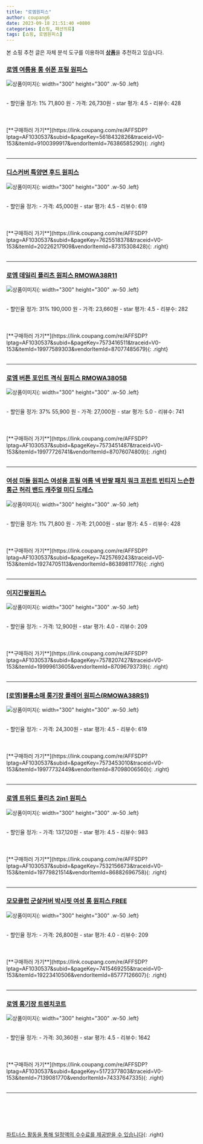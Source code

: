 ```yaml
---
title: "로엠원피스"
author: coupang6
date: 2023-09-18 21:51:40 +0800
categories: [쇼핑, 패션의류]
tags: [쇼핑, 로엠원피스]
---
```


본 쇼핑 추천 글은 자체 분석 도구를 이용하여 [**상품**](https://link.coupang.com/a/bao1ui)을 추천하고 있습니다.

### [로엠 여름용 롱 쉬폰 프릴 원피스](https://link.coupang.com/re/AFFSDP?lptag=AF1030537&subid=&pageKey=5618432826&traceid=V0-153&itemId=9100399917&vendorItemId=76386585290)

![상품이미지](https://thumbnail8.coupangcdn.com/thumbnails/remote/230x230ex/image/rs_quotation_api/xe63s6xk/54548335c056486a8a5cd714caa2146e.jpg){: width="300" height="300" .w-50 .left}


<br>
- 할인율 정가: 1%  71,800   원
- 가격: 26,730원
- star 평가: 4.5
- 리뷰수: 428
<br>
<br>
<br>
<br>
[**구매하러 가기**](https://link.coupang.com/re/AFFSDP?lptag=AF1030537&subid=&pageKey=5618432826&traceid=V0-153&itemId=9100399917&vendorItemId=76386585290){: .right}
<br>
<br>

---

### [디스커버 특양면 후드 원피스](https://link.coupang.com/re/AFFSDP?lptag=AF1030537&subid=&pageKey=7625518378&traceid=V0-153&itemId=20226217909&vendorItemId=87315308428)

![상품이미지](https://thumbnail9.coupangcdn.com/thumbnails/remote/230x230ex/image/vendor_inventory/ff57/3be902cd207698386370d64cd2b073df7bb2c8e777ec1ee8c295a9f147fa.jpg){: width="300" height="300" .w-50 .left}


<br>
- 할인율 정가: 
- 가격: 45,000원
- star 평가: 4.5
- 리뷰수: 619
<br>
<br>
<br>
<br>
[**구매하러 가기**](https://link.coupang.com/re/AFFSDP?lptag=AF1030537&subid=&pageKey=7625518378&traceid=V0-153&itemId=20226217909&vendorItemId=87315308428){: .right}
<br>
<br>

---

### [로엠 데일리 플리츠 원피스 RMOWA38R11](https://link.coupang.com/re/AFFSDP?lptag=AF1030537&subid=&pageKey=7573416511&traceid=V0-153&itemId=19977589303&vendorItemId=87077485679)

![상품이미지](https://thumbnail8.coupangcdn.com/thumbnails/remote/230x230ex/image/vendor_inventory/870e/59063585e4307e480c24c97d89b7514d4835cbefb9f3a52d176f847a96ce.jpg){: width="300" height="300" .w-50 .left}


<br>
- 할인율 정가: 31%  190,000   원
- 가격: 23,660원
- star 평가: 4.5
- 리뷰수: 282
<br>
<br>
<br>
<br>
[**구매하러 가기**](https://link.coupang.com/re/AFFSDP?lptag=AF1030537&subid=&pageKey=7573416511&traceid=V0-153&itemId=19977589303&vendorItemId=87077485679){: .right}
<br>
<br>

---

### [로엠 버튼 포인트 격식 원피스 RMOWA3805B](https://link.coupang.com/re/AFFSDP?lptag=AF1030537&subid=&pageKey=7573451487&traceid=V0-153&itemId=19977726741&vendorItemId=87076074809)

![상품이미지](https://thumbnail10.coupangcdn.com/thumbnails/remote/230x230ex/image/vendor_inventory/c880/26aa93eba5d18c33364e1964fde768466a627b9862741f5e133c988bbc39.jpg){: width="300" height="300" .w-50 .left}


<br>
- 할인율 정가: 37%  55,900   원
- 가격: 27,000원
- star 평가: 5.0
- 리뷰수: 741
<br>
<br>
<br>
<br>
[**구매하러 가기**](https://link.coupang.com/re/AFFSDP?lptag=AF1030537&subid=&pageKey=7573451487&traceid=V0-153&itemId=19977726741&vendorItemId=87076074809){: .right}
<br>
<br>

---

### [여성 미들 원피스 여성용 프릴 여름 넥 반팔 패치 워크 프린트 빈티지 느슨한 통근 허리 밴드 캐주얼 미디 드레스](https://link.coupang.com/re/AFFSDP?lptag=AF1030537&subid=&pageKey=7425769243&traceid=V0-153&itemId=19274705113&vendorItemId=86389811776)

![상품이미지](https://thumbnail10.coupangcdn.com/thumbnails/remote/230x230ex/image/vendor_inventory/792b/58107294a1a51c8e30febcc24b2ade8c3b176e4edc36dfda049c94458de0.jpg){: width="300" height="300" .w-50 .left}


<br>
- 할인율 정가: 1%  71,800   원
- 가격: 21,000원
- star 평가: 4.5
- 리뷰수: 428
<br>
<br>
<br>
<br>
[**구매하러 가기**](https://link.coupang.com/re/AFFSDP?lptag=AF1030537&subid=&pageKey=7425769243&traceid=V0-153&itemId=19274705113&vendorItemId=86389811776){: .right}
<br>
<br>

---

### [이지긴팔원피스](https://link.coupang.com/re/AFFSDP?lptag=AF1030537&subid=&pageKey=7578207427&traceid=V0-153&itemId=19999613605&vendorItemId=87096793739)

![상품이미지](https://thumbnail9.coupangcdn.com/thumbnails/remote/230x230ex/image/vendor_inventory/71f0/2e107d4b76339b620481d869710fefe9e8bbc1db96499b1abc84df4a1d26.jpg){: width="300" height="300" .w-50 .left}


<br>
- 할인율 정가: 
- 가격: 12,900원
- star 평가: 4.0
- 리뷰수: 209
<br>
<br>
<br>
<br>
[**구매하러 가기**](https://link.coupang.com/re/AFFSDP?lptag=AF1030537&subid=&pageKey=7578207427&traceid=V0-153&itemId=19999613605&vendorItemId=87096793739){: .right}
<br>
<br>

---

### [[로엠]볼륨소매 롱기장 플레어 원피스(RMOWA38RS1)](https://link.coupang.com/re/AFFSDP?lptag=AF1030537&subid=&pageKey=7573453010&traceid=V0-153&itemId=19977732449&vendorItemId=87098006560)

![상품이미지](https://thumbnail10.coupangcdn.com/thumbnails/remote/230x230ex/image/vendor_inventory/78eb/f2b7742e253c417ff8908baf7e8a14bbef8431b53c818770ae4de2d00b6c.jpg){: width="300" height="300" .w-50 .left}


<br>
- 할인율 정가: 
- 가격: 24,300원
- star 평가: 4.5
- 리뷰수: 619
<br>
<br>
<br>
<br>
[**구매하러 가기**](https://link.coupang.com/re/AFFSDP?lptag=AF1030537&subid=&pageKey=7573453010&traceid=V0-153&itemId=19977732449&vendorItemId=87098006560){: .right}
<br>
<br>

---

### [로엠 트위드 플리츠 2in1 원피스](https://link.coupang.com/re/AFFSDP?lptag=AF1030537&subid=&pageKey=7532156673&traceid=V0-153&itemId=19779821514&vendorItemId=86882696758)

![상품이미지](https://thumbnail8.coupangcdn.com/thumbnails/remote/230x230ex/image/rs_quotation_api/ebcvgo6r/dd568db67c3844259acd85776cdbeae0.jpg){: width="300" height="300" .w-50 .left}


<br>
- 할인율 정가: 
- 가격: 137,120원
- star 평가: 4.5
- 리뷰수: 983
<br>
<br>
<br>
<br>
[**구매하러 가기**](https://link.coupang.com/re/AFFSDP?lptag=AF1030537&subid=&pageKey=7532156673&traceid=V0-153&itemId=19779821514&vendorItemId=86882696758){: .right}
<br>
<br>

---

### [모모클럽 군살커버 박시핏 여성 롱 원피스 FREE](https://link.coupang.com/re/AFFSDP?lptag=AF1030537&subid=&pageKey=7415469255&traceid=V0-153&itemId=19223410506&vendorItemId=85777126607)

![상품이미지](https://thumbnail9.coupangcdn.com/thumbnails/remote/230x230ex/image/vendor_inventory/b8fb/d3745c21fefef1cc8a4670a64dc2a0366fead07bd5e27053bba1f7bb9167.jpg){: width="300" height="300" .w-50 .left}


<br>
- 할인율 정가: 
- 가격: 26,800원
- star 평가: 4.0
- 리뷰수: 209
<br>
<br>
<br>
<br>
[**구매하러 가기**](https://link.coupang.com/re/AFFSDP?lptag=AF1030537&subid=&pageKey=7415469255&traceid=V0-153&itemId=19223410506&vendorItemId=85777126607){: .right}
<br>
<br>

---

### [로엠 롱기장 트렌치코트](https://link.coupang.com/re/AFFSDP?lptag=AF1030537&subid=&pageKey=5172377803&traceid=V0-153&itemId=7139081770&vendorItemId=74337647335)

![상품이미지](https://thumbnail6.coupangcdn.com/thumbnails/remote/230x230ex/image/rs_quotation_api/jwvszx5r/fde50aa1487744eb91bdd253ac25a0e8.jpg){: width="300" height="300" .w-50 .left}


<br>
- 할인율 정가: 
- 가격: 30,360원
- star 평가: 4.5
- 리뷰수: 1642
<br>
<br>
<br>
<br>
[**구매하러 가기**](https://link.coupang.com/re/AFFSDP?lptag=AF1030537&subid=&pageKey=5172377803&traceid=V0-153&itemId=7139081770&vendorItemId=74337647335){: .right}
<br>
<br>

---
<br><br><br><br><br> [파트너스 활동을 통해 일정액의 수수료를 제공받을 수 있습니다](https://link.coupang.com/a/bao1ui){: .right}
